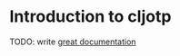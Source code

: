 # Introduction to cljotp

TODO: write [great documentation](http://jacobian.org/writing/great-documentation/what-to-write/)

